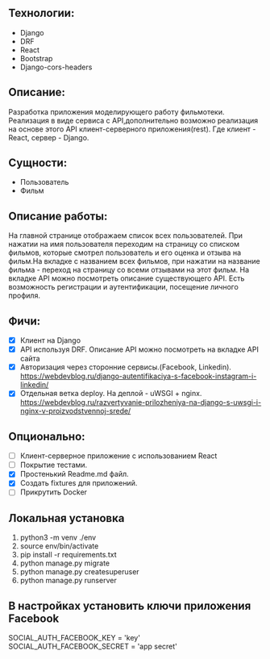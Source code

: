 ## Технологии:
* Django
* DRF
* React
* Bootstrap
* Django-cors-headers

## Описание:
Разработка приложения моделирующего работу фильмотеки. Реализация в виде сервиса с API,дополнительно возможно реализация 
на основе этого API клиент-серверного приложения(rest). Где клиент - React, сервер - Django.

## Сущности: 
* Пользователь 
* Фильм

## Описание работы:
На главной странице отображаем список всех пользователей. При нажатии на имя пользователя переходим на страницу со 
списком фильмов, которые смотрел пользователь и его оценка и отзыва на фильм.На вкладке с названием всех фильмов, при 
нажатии на название фильма - переход на страницу со всеми отзывами на этот фильм. На вкладке API можно посмотреть описание
существующего API. Есть возможность регистрации и аутентификации, посещение личного профиля.

## Фичи:
+ [x] Клиент на Django
+ [x] API используя DRF. Описание API можно посмотреть на вкладке API сайта
+ [x] Авторизация через сторонние сервисы.(Facebook, Linkedin). https://webdevblog.ru/django-autentifikaciya-s-facebook-instagram-i-linkedin/
+ [x] Отдельная ветка deploy. На деплой - uWSGI + nginx. https://webdevblog.ru/razvertyvanie-prilozheniya-na-django-s-uwsgi-i-nginx-v-proizvodstvennoj-srede/ 

## Опционально:
+ [ ] Клиент-серверное приложение с использованием React
+ [ ] Покрытие тестами.
+ [x] Простенький Readme.md файл. 
+ [x] Создать fixtures для приложений.
+ [ ] Прикрутить Docker

## Локальная установка
1) python3 -m venv ./env
2) source env/bin/activate
3) pip install -r requirements.txt
4) python manage.py migrate
5) python manage.py createsuperuser
6) python manage.py runserver

## В настройках установить ключи приложения Facebook
SOCIAL_AUTH_FACEBOOK_KEY = 'key'  
SOCIAL_AUTH_FACEBOOK_SECRET = 'app secret'

